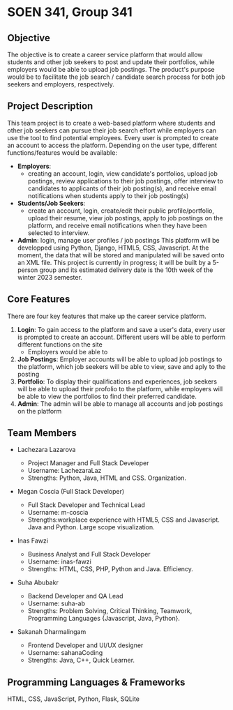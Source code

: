 # SOEN 341, Group 341

## Objective
The objective is to create a career service platform that would allow students and other job seekers to post and update their portfolios, while employers would be able to upload job postings. The product's purpose would be to facilitate the job search / candidate search process for both job seekers and employers, respectively. 

## Project Description
This team project is to create a web-based platform where students and other job seekers can pursue their job search effort while employers can use the tool to find potential employees. Every user is prompted to create an account to access the platform. Depending on the user type, different functions/features would be available:
- **Employers**:
  - creating an account, login, view candidate's portfolios, upload job postings, review applications to their job postings, offer interview to candidates to applicants of their job posting(s), and receive email notifications when students apply to their job posting(s)
- **Students/Job Seekers**:
  - create an account, login, create/edit their public profile/portfolio, upload their resume, view job postings, apply to job postings on the platform, and receive email notifications when they have been selected to interview.
- **Admin**: login, manage user profiles / job postings
This platform will be developped using Python, Django, HTML5, CSS, Javascript. At the moment, the data that will be stored and manipulated will be saved onto an XML file. This project is currently in progress; it will be built by a 5-person group and its estimated delivery date is the 10th week of the winter 2023 semester. 

## Core Features
There are four key features that make up the career service platform.
1. **Login**: To gain access to the platform and save a user's data, every user is prompted to create an account. Different users will be able to perform different functions on the site
   - Employers would be able to 
2. **Job Postings**: Employer accounts will be able to upload job postings to the platform, which job seekers will be able to view, save and aply to the posting
3. **Portfolio**: To display their qualifications and experiences, job seekers will be able to upload their profolio to the platform, while employers will be able to view the portfolios to find their preferred candidate.
4. **Admin**: The admin will be able to manage all accounts and job postings on the platform

## Team Members
- Lachezara Lazarova 
  - Project Manager and Full Stack Developer
  - Username: LachezaraLaz
  - Strengths: Python, Java, HTML and CSS. Organization.

- Megan Coscia (Full Stack Developer)
  - Full Stack Developer and Technical Lead
  - Username: m-coscia
  - Strengths:workplace experience with HTML5, CSS and Javascript. Java and Python. Large scope visualization.

- Inas Fawzi 
  - Business Analyst and Full Stack Developer
  - Username: inas-fawzi
  - Strengths: HTML, CSS, PHP, Python and Java. Efficiency.

- Suha Abubakr 
  - Backend Developer and QA Lead
  - Username: suha-ab
  - Strengths: Problem Solving, Critical Thinking, Teamwork, Programming Languages {Javascript, Java, Python}.

- Sakanah Dharmalingam 
  - Frontend Developer and UI/UX designer
  - Username: sahanaCoding
  - Strengths: Java, C++, Quick Learner.

## Programming Languages & Frameworks
HTML, CSS, JavaScript, Python, Flask, SQLite
